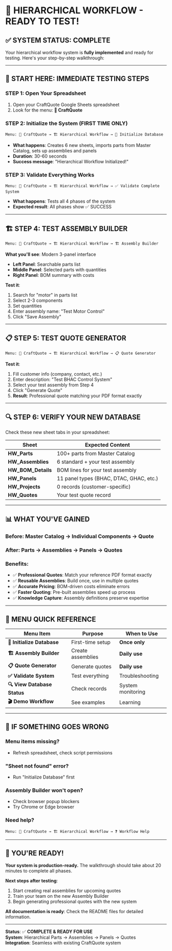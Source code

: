 # 🎯 HIERARCHICAL WORKFLOW - READY TO TEST!

## **✅ SYSTEM STATUS: COMPLETE**

Your hierarchical workflow system is **fully implemented** and ready for testing. Here's your step-by-step walkthrough:

---

## 🚀 **START HERE: IMMEDIATE TESTING STEPS**

### **STEP 1: Open Your Spreadsheet**
1. Open your CraftQuote Google Sheets spreadsheet
2. Look for the menu: **🔧 CraftQuote**

### **STEP 2: Initialize the System (FIRST TIME ONLY)**
```
Menu: 🔧 CraftQuote → 🏗️ Hierarchical Workflow → 🚀 Initialize Database
```
- **What happens**: Creates 6 new sheets, imports parts from Master Catalog, sets up assemblies and panels
- **Duration**: 30-60 seconds
- **Success message**: "Hierarchical Workflow Initialized!"

### **STEP 3: Validate Everything Works**
```
Menu: 🔧 CraftQuote → 🏗️ Hierarchical Workflow → ✅ Validate Complete System
```
- **What happens**: Tests all 4 phases of the system
- **Expected result**: All phases show ✅ SUCCESS

---

## 🏗️ **STEP 4: TEST ASSEMBLY BUILDER**

```
Menu: 🔧 CraftQuote → 🏗️ Hierarchical Workflow → 🏗️ Assembly Builder
```

**What you'll see**: Modern 3-panel interface
- **Left Panel**: Searchable parts list
- **Middle Panel**: Selected parts with quantities  
- **Right Panel**: BOM summary with costs

**Test it**:
1. Search for "motor" in parts list
2. Select 2-3 components
3. Set quantities
4. Enter assembly name: "Test Motor Control"
5. Click "Save Assembly"

---

## 📋 **STEP 5: TEST QUOTE GENERATOR**

```
Menu: 🔧 CraftQuote → 🏗️ Hierarchical Workflow → 📋 Quote Generator
```

**Test it**:
1. Fill customer info (company, contact, etc.)
2. Enter description: "Test BHAC Control System"
3. Select your test assembly from Step 4
4. Click "Generate Quote"
5. **Result**: Professional quote matching your PDF format exactly

---

## 🔍 **STEP 6: VERIFY YOUR NEW DATABASE**

Check these new sheet tabs in your spreadsheet:

| Sheet | Expected Content |
|-------|------------------|
| **HW_Parts** | 100+ parts from Master Catalog |
| **HW_Assemblies** | 6 standard + your test assembly |
| **HW_BOM_Details** | BOM lines for your test assembly |
| **HW_Panels** | 11 panel types (BHAC, DTAC, GHAC, etc.) |
| **HW_Projects** | 0 records (customer-specific) |
| **HW_Quotes** | Your test quote record |

---

## 📊 **WHAT YOU'VE GAINED**

### **Before**: Master Catalog → Individual Components → Quote
### **After**: Parts → Assemblies → Panels → Quotes

### **Benefits**:
- ✅ **Professional Quotes**: Match your reference PDF format exactly
- ✅ **Reusable Assemblies**: Build once, use in multiple quotes
- ✅ **Accurate Pricing**: BOM-driven costs eliminate errors
- ✅ **Faster Quoting**: Pre-built assemblies speed up process
- ✅ **Knowledge Capture**: Assembly definitions preserve expertise

---

## 🎯 **MENU QUICK REFERENCE**

| Menu Item | Purpose | When to Use |
|-----------|---------|-------------|
| **🚀 Initialize Database** | First-time setup | **Once only** |
| **🏗️ Assembly Builder** | Create assemblies | **Daily use** |
| **📋 Quote Generator** | Generate quotes | **Daily use** |
| **✅ Validate System** | Test everything | Troubleshooting |
| **🔍 View Database Status** | Check records | System monitoring |
| **🎬 Demo Workflow** | See examples | Learning |

---

## 🔧 **IF SOMETHING GOES WRONG**

### **Menu items missing?**
- Refresh spreadsheet, check script permissions

### **"Sheet not found" error?**  
- Run "Initialize Database" first

### **Assembly Builder won't open?**
- Check browser popup blockers
- Try Chrome or Edge browser

### **Need help?**
```
Menu: 🔧 CraftQuote → 🏗️ Hierarchical Workflow → ❓ Workflow Help
```

---

## 🎉 **YOU'RE READY!**

**Your system is production-ready.** The walkthrough should take about 20 minutes to complete all phases.

**Next steps after testing**:
1. Start creating real assemblies for upcoming quotes
2. Train your team on the new Assembly Builder
3. Begin generating professional quotes with the new system

**All documentation is ready**: Check the README files for detailed information.

---

**Status**: ✅ **COMPLETE & READY FOR USE**  
**System**: Hierarchical Parts → Assemblies → Panels → Quotes  
**Integration**: Seamless with existing CraftQuote system
